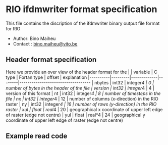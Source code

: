 RIO ifdmwriter format specification
===================================

This file contains the discription of the ifdmwriter binary output file format for RIO

* Author: Bino Maiheu
* Contact : bino.maiheu@vito.be

## Header format specification

Here we provide an over view of the header format for the 
|
| variable | C type  | Fortan type | offset | explanation 
|----------|---------|-------------|--------|-----------------------------------
| nbytes   |   int32 |   integer*4 |      0 | number of bytes in the header of the file
| version  |   int32 |   integer*4 |      4 | version of this format
| nt       |   int32 |   integer*4 |      8 | number of timesteps in the file
| nx       |   int32 |   integer*4 |     12 | number of columns (x-direction) in the RIO raster
| ny       |   int32 |   integer*4 |     16 | number of rows (y-direction) in the RIO raster
| xul      |   float |      real*4 |     20 | geographical x coordinate of upper left edge of raster (edge not centre) 
| yul      |   float |      real*4 |     24 | geographical y coordinate of upper left edge of raster (edge not centre) 


## Example read code
